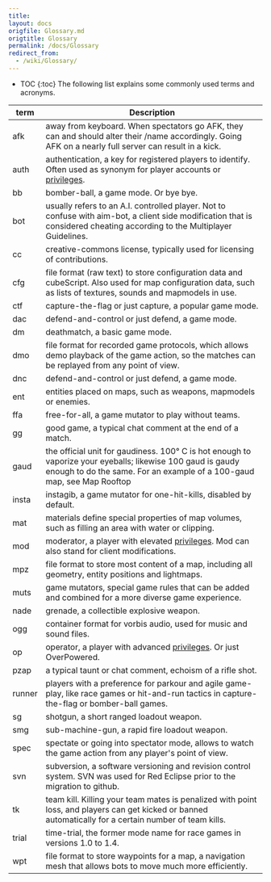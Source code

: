 ```yaml
---
title: 
layout: docs
origfile: Glossary.md
origtitle: Glossary
permalink: /docs/Glossary
redirect_from:
  - /wiki/Glossary/
---
```

* TOC
{:toc}
The following list explains some commonly used terms and acronyms.

| term   | Description |
|--------|-------------|
| afk    | away from keyboard. When spectators go AFK, they can and should alter their /name accordingly. Going AFK on a nearly full server can result in a kick. |
| auth   | authentication, a key for registered players to identify. Often used as synonym for player accounts or [privileges](Privileges). |
| bb     | bomber-ball, a game mode. Or bye bye. |
| bot    | usually refers to an A.I. controlled player. Not to confuse with aim-bot, a client side modification that is considered cheating according to the Multiplayer Guidelines. |
| cc     | creative-commons license, typically used for licensing of contributions. |
| cfg    | file format (raw text) to store configuration data and cubeScript. Also used for map configuration data, such as lists of textures, sounds and mapmodels in use. |
| ctf    | capture-the-flag or just capture, a popular game mode. |
| dac    | defend-and-control or just defend, a game mode. |
| dm     | deathmatch, a basic game mode. |
| dmo    | file format for recorded game protocols, which allows demo playback of the game action, so the matches can be replayed from any point of view. |
| dnc    | defend-and-control or just defend, a game mode. |
| ent    | entities placed on maps, such as weapons, mapmodels or enemies. |
| ffa    | free-for-all, a game mutator to play without teams. |
| gg     | good game, a typical chat comment at the end of a match. |
| gaud   | the official unit for gaudiness. 100° C is hot enough to vaporize your eyeballs; likewise 100 gaud is gaudy enough to do the same. For an example of a 100-gaud map, see Map Rooftop |
| insta  | instagib, a game mutator for one-hit-kills, disabled by default. |
| mat    | materials define special properties of map volumes, such as filling an area with water or clipping. |
| mod    | moderator, a player with elevated [privileges](Privileges). Mod can also stand for client modifications. |
| mpz    | file format to store most content of a map, including all geometry, entity positions and lightmaps. |
| muts   | game mutators, special game rules that can be added and combined for a more diverse game experience. |
| nade   | grenade, a collectible explosive weapon. |
| ogg    | container format for vorbis audio, used for music and sound files. |
| op     | operator, a player with advanced [privileges](Privileges). Or just OverPowered. |
| pzap   | a typical taunt or chat comment, echoism of a rifle shot. |
| runner | players with a preference for parkour and agile game-play, like race games or hit-and-run tactics in capture-the-flag or bomber-ball games. |
| sg     | shotgun, a short ranged loadout weapon. |
| smg    | sub-machine-gun, a rapid fire loadout weapon. |
| spec   | spectate or going into spectator mode, allows to watch the game action from any player's point of view. |
| svn    | subversion, a software versioning and revision control system. SVN was used for Red Eclipse prior to the migration to github. |
| tk     | team kill. Killing your team mates is penalized with point loss, and players can get kicked or banned automatically for a certain number of team kills. |
| trial  | time-trial, the former mode name for race games in versions 1.0 to 1.4. |
| wpt    | file format to store waypoints for a map, a navigation mesh that allows bots to move much more efficiently. |
